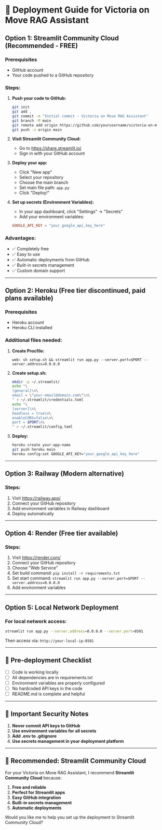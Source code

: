 # 🚀 Deployment Guide for Victoria on Move RAG Assistant

## Option 1: Streamlit Community Cloud (Recommended - FREE)

### Prerequisites
- GitHub account
- Your code pushed to a GitHub repository

### Steps:

1. **Push your code to GitHub:**
   ```bash
   git init
   git add .
   git commit -m "Initial commit - Victoria on Move RAG Assistant"
   git branch -M main
   git remote add origin https://github.com/yourusername/victoria-on-move-rag.git
   git push -u origin main
   ```

2. **Visit Streamlit Community Cloud:**
   - Go to https://share.streamlit.io/
   - Sign in with your GitHub account

3. **Deploy your app:**
   - Click "New app"
   - Select your repository
   - Choose the main branch
   - Set main file path: `app.py`
   - Click "Deploy!"

4. **Set up secrets (Environment Variables):**
   - In your app dashboard, click "Settings" → "Secrets"
   - Add your environment variables:
   ```toml
   GOOGLE_API_KEY = "your_google_api_key_here"
   ```

### Advantages:
- ✅ Completely free
- ✅ Easy to use
- ✅ Automatic deployments from GitHub
- ✅ Built-in secrets management
- ✅ Custom domain support

---

## Option 2: Heroku (Free tier discontinued, paid plans available)

### Prerequisites
- Heroku account
- Heroku CLI installed

### Additional files needed:

1. **Create Procfile:**
   ```
   web: sh setup.sh && streamlit run app.py --server.port=$PORT --server.address=0.0.0.0
   ```

2. **Create setup.sh:**
   ```bash
   mkdir -p ~/.streamlit/
   echo "\
   [general]\n\
   email = \"your-email@domain.com\"\n\
   " > ~/.streamlit/credentials.toml
   echo "\
   [server]\n\
   headless = true\n\
   enableCORS=false\n\
   port = $PORT\n\
   " > ~/.streamlit/config.toml
   ```

3. **Deploy:**
   ```bash
   heroku create your-app-name
   git push heroku main
   heroku config:set GOOGLE_API_KEY="your_google_api_key_here"
   ```

---

## Option 3: Railway (Modern alternative)

### Steps:
1. Visit https://railway.app/
2. Connect your GitHub repository
3. Add environment variables in Railway dashboard
4. Deploy automatically

---

## Option 4: Render (Free tier available)

### Steps:
1. Visit https://render.com/
2. Connect your GitHub repository
3. Choose "Web Service"
4. Set build command: `pip install -r requirements.txt`
5. Set start command: `streamlit run app.py --server.port=$PORT --server.address=0.0.0.0`
6. Add environment variables

---

## Option 5: Local Network Deployment

### For local network access:
```bash
streamlit run app.py --server.address=0.0.0.0 --server.port=8501
```

Then access via: `http://your-local-ip:8501`

---

## 🔧 Pre-deployment Checklist

- [ ] Code is working locally
- [ ] All dependencies are in requirements.txt
- [ ] Environment variables are properly configured
- [ ] No hardcoded API keys in the code
- [ ] README.md is complete and helpful

---

## 🚨 Important Security Notes

1. **Never commit API keys to GitHub**
2. **Use environment variables for all secrets**
3. **Add .env to .gitignore**
4. **Use secrets management in your deployment platform**

---

## 📝 Recommended: Streamlit Community Cloud

For your Victoria on Move RAG Assistant, I recommend **Streamlit Community Cloud** because:

1. **Free and reliable**
2. **Perfect for Streamlit apps**
3. **Easy GitHub integration**
4. **Built-in secrets management**
5. **Automatic deployments**

Would you like me to help you set up the deployment to Streamlit Community Cloud?
